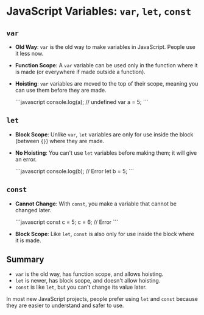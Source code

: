 # JavaScript Variables: `var`, `let`, `const`

## `var`

- **Old Way**: `var` is the old way to make variables in JavaScript. People use it less now.
- **Function Scope**: A `var` variable can be used only in the function where it is made (or everywhere if made outside a function).
- **Hoisting**: `var` variables are moved to the top of their scope, meaning you can use them before they are made.

  \`\`\`javascript
  console.log(a); // undefined
  var a = 5;
  \`\`\`

## `let`

- **Block Scope**: Unlike `var`, `let` variables are only for use inside the block (between `{}`) where they are made.
- **No Hoisting**: You can't use `let` variables before making them; it will give an error.

  \`\`\`javascript
  console.log(b); // Error
  let b = 5;
  \`\`\`

## `const`

- **Cannot Change**: With `const`, you make a variable that cannot be changed later.

  \`\`\`javascript
  const c = 5;
  c = 6; // Error
  \`\`\`

- **Block Scope**: Like `let`, `const` is also only for use inside the block where it is made.

## Summary

- `var` is the old way, has function scope, and allows hoisting.
- `let` is newer, has block scope, and doesn't allow hoisting.
- `const` is like `let`, but you can't change its value later.

In most new JavaScript projects, people prefer using `let` and `const` because they are easier to understand and safer to use.
